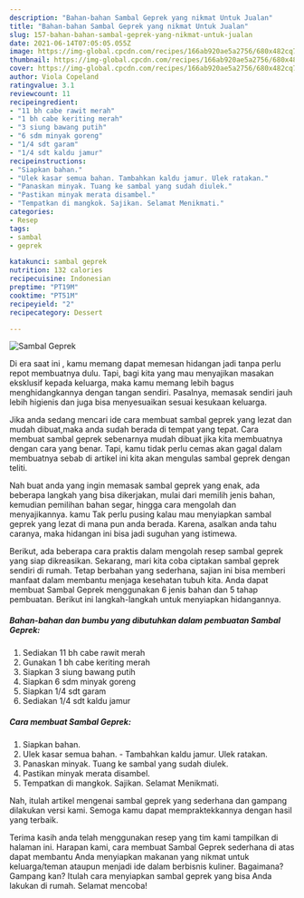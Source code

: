 ```yaml
---
description: "Bahan-bahan Sambal Geprek yang nikmat Untuk Jualan"
title: "Bahan-bahan Sambal Geprek yang nikmat Untuk Jualan"
slug: 157-bahan-bahan-sambal-geprek-yang-nikmat-untuk-jualan
date: 2021-06-14T07:05:05.055Z
image: https://img-global.cpcdn.com/recipes/166ab920ae5a2756/680x482cq70/sambal-geprek-foto-resep-utama.jpg
thumbnail: https://img-global.cpcdn.com/recipes/166ab920ae5a2756/680x482cq70/sambal-geprek-foto-resep-utama.jpg
cover: https://img-global.cpcdn.com/recipes/166ab920ae5a2756/680x482cq70/sambal-geprek-foto-resep-utama.jpg
author: Viola Copeland
ratingvalue: 3.1
reviewcount: 11
recipeingredient:
- "11 bh cabe rawit merah"
- "1 bh cabe keriting merah"
- "3 siung bawang putih"
- "6 sdm minyak goreng"
- "1/4 sdt garam"
- "1/4 sdt kaldu jamur"
recipeinstructions:
- "Siapkan bahan."
- "Ulek kasar semua bahan. Tambahkan kaldu jamur. Ulek ratakan."
- "Panaskan minyak. Tuang ke sambal yang sudah diulek."
- "Pastikan minyak merata disambel."
- "Tempatkan di mangkok. Sajikan. Selamat Menikmati."
categories:
- Resep
tags:
- sambal
- geprek

katakunci: sambal geprek 
nutrition: 132 calories
recipecuisine: Indonesian
preptime: "PT19M"
cooktime: "PT51M"
recipeyield: "2"
recipecategory: Dessert

---
```



![Sambal Geprek](https://img-global.cpcdn.com/recipes/166ab920ae5a2756/680x482cq70/sambal-geprek-foto-resep-utama.jpg)

Di era  saat ini , kamu memang dapat memesan hidangan jadi tanpa perlu repot membuatnya dulu. Tapi, bagi kita yang mau menyajikan masakan eksklusif kepada keluarga, maka kamu memang lebih bagus menghidangkannya dengan tangan sendiri. Pasalnya, memasak sendiri jauh lebih higienis dan juga bisa menyesuaikan sesuai kesukaan keluarga.

Jika anda sedang mencari ide cara membuat sambal geprek yang lezat dan mudah dibuat,maka anda sudah berada di tempat yang tepat. Cara membuat sambal geprek  sebenarnya mudah dibuat jika kita membuatnya dengan cara yang benar. Tapi, kamu tidak perlu cemas akan gagal dalam membuatnya 
sebab di artikel ini kita akan mengulas sambal geprek dengan teliti.  



Nah buat anda yang ingin memasak sambal geprek yang enak, ada beberapa langkah yang bisa dikerjakan, mulai dari memilih jenis bahan, kemudian pemilihan bahan segar, hingga cara mengolah dan menyajikannya. kamu Tak perlu pusing kalau mau menyiapkan sambal geprek yang lezat di mana pun anda berada. Karena, asalkan anda  tahu caranya, maka hidangan ini bisa jadi suguhan yang istimewa.

Berikut, ada beberapa cara praktis  dalam mengolah resep sambal geprek yang siap dikreasikan. Sekarang, mari kita coba ciptakan sambal geprek sendiri di rumah. Tetap berbahan yang sederhana, sajian ini bisa memberi manfaat dalam membantu menjaga kesehatan tubuh kita. Anda dapat membuat Sambal Geprek menggunakan 6 jenis bahan dan 5 tahap pembuatan. Berikut ini langkah-langkah untuk menyiapkan hidangannya.

<!--inarticleads1-->

##### Bahan-bahan dan bumbu yang dibutuhkan dalam pembuatan Sambal Geprek:

1. Sediakan 11 bh cabe rawit merah
1. Gunakan 1 bh cabe keriting merah
1. Siapkan 3 siung bawang putih
1. Siapkan 6 sdm minyak goreng
1. Siapkan 1/4 sdt garam
1. Sediakan 1/4 sdt kaldu jamur




<!--inarticleads2-->

##### Cara membuat Sambal Geprek:

1. Siapkan bahan.
1. Ulek kasar semua bahan. - Tambahkan kaldu jamur. Ulek ratakan.
1. Panaskan minyak. Tuang ke sambal yang sudah diulek.
1. Pastikan minyak merata disambel.
1. Tempatkan di mangkok. Sajikan. Selamat Menikmati.




Nah, itulah artikel mengenai  sambal geprek  yang sederhana dan gampang dilakukan versi kami. Semoga kamu dapat mempraktekkannya dengan hasil yang terbaik. 

Terima kasih anda telah menggunakan resep yang tim kami tampilkan di halaman ini. Harapan kami, cara membuat  Sambal Geprek sederhana di atas dapat membantu Anda menyiapkan makanan yang nikmat untuk keluarga/teman ataupun menjadi ide dalam berbisnis kuliner. Bagaimana? Gampang kan? Itulah cara menyiapkan sambal geprek yang bisa Anda lakukan di rumah. Selamat mencoba!

